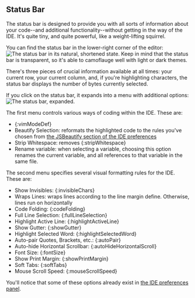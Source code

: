 ## Status Bar

The status bar is designed to provide you with all sorts of information about your code--and additional functionality--without getting in the way of the IDE. It's quite tiny, and quite powerful, like a weight-lifting squirrel.

You can find the status bar in the lower-right corner of the editor: ![The status bar in its natural, shortened state](./icons/statusBarCollapsed.png). Keep in mind that the status bar is transparent, so it's able to camoflauge well with light or dark themes.

There's three pieces of crucial information available at all times: your current row, your current column, and, if you're highlighting characters, the status bar displays the number of bytes currently selected.

If you click on the status bar, it expands into a menu with additional options: ![The status bar, expanded](./icons/statusBarExpanded.png).

The first menu controls various ways of coding within the IDE. These are:

* {:vimModeDef}
* Beautify Selection: reformats the highlighted code to the rules you've chosen from [the JSBeautify section of the IDE preferences](./ide_preferences.html#JSBeautify)
* Strip Whitespace: removes {:stripWhitespace}
* Rename variable: when selecting a variable, choosing this option renames the current variable, and all references to that variable in the same file. 

The second menu specifies several visual formatting rules for the IDE. These are:

* Show Invisibles: {:invisibleChars}
* Wraps Lines: wraps lines according to the line margin define. Otherwise, lines run on horizontally
* Code Folding: {:codeFolding}
* Full Line Selection: {:fullLineSelection}
* Highlight Active Line: {:highlightActiveLine}
* Show Gutter: {:showGutter}
* Highlight Selected Word: {:highlightSelectedWord}
* Auto-pair Quotes, Brackets, etc.: {:autoPair}
* Auto-hide Horizontal Scrollbar: {:autoHideHorizontalScroll}
* Font Size: {:fontSize}
* Show Print Margin: {:showPrintMargin}
* Soft Tabs: {:softTabs}
* Mouse Scroll Speed: {:mouseScrollSpeed}

You'll notice that some of these options already exist in [the IDE preferences panel](./ide_preferences.html).